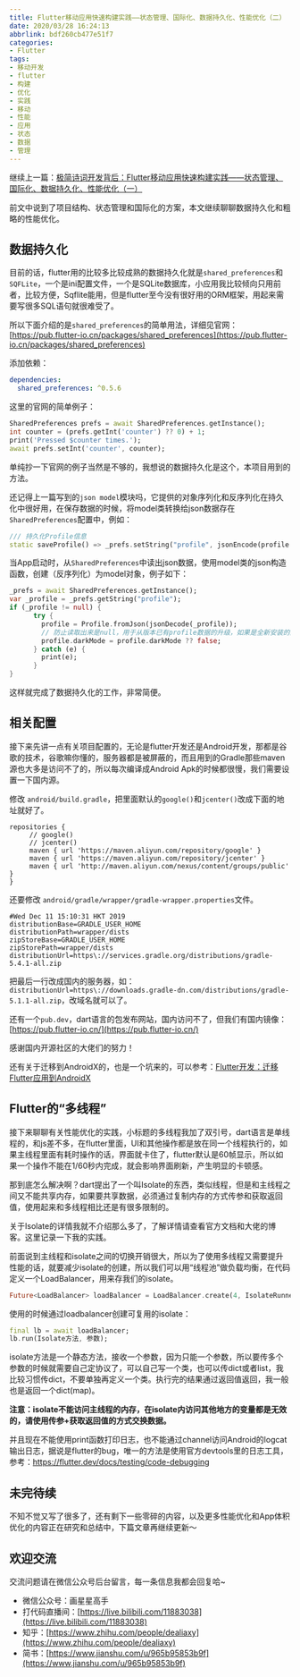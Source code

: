 ```yaml
---
title: Flutter移动应用快速构建实践——状态管理、国际化、数据持久化、性能优化（二）
date: 2020/03/28 16:24:13
abbrlink: bdf260cb477e51f7
categories:
- Flutter
tags:
- 移动开发
- flutter
- 构建
- 优化
- 实践
- 移动
- 性能
- 应用
- 状态
- 数据
- 管理
---
```

继续上一篇：[极简诗词开发背后：Flutter移动应用快速构建实践——状态管理、国际化、数据持久化、性能优化（一）](https://zhuanlan.zhihu.com/p/100235769)

前文中说到了项目结构、状态管理和国际化的方案，本文继续聊聊数据持久化和粗略的性能优化。

## 数据持久化
目前的话，flutter用的比较多比较成熟的数据持久化就是`shared_preferences`和`SQFLite`，一个是ini配置文件，一个是SQLite数据库，小应用我比较倾向只用前者，比较方便，Sqflite能用，但是flutter至今没有很好用的ORM框架，用起来需要写很多SQL语句就很难受了。

所以下面介绍的是`shared_preferences`的简单用法，详细见官网：[https://pub.flutter-io.cn/packages/shared_preferences](https://pub.flutter-io.cn/packages/shared_preferences)

添加依赖：
```yaml
dependencies:
  shared_preferences: ^0.5.6
```

这里的官网的简单例子：
```dart
SharedPreferences prefs = await SharedPreferences.getInstance();
int counter = (prefs.getInt('counter') ?? 0) + 1;
print('Pressed $counter times.');
await prefs.setInt('counter', counter);
```

单纯抄一下官网的例子当然是不够的，我想说的数据持久化是这个，本项目用到的方法。

还记得上一篇写到的`json model`模块吗，它提供的对象序列化和反序列化在持久化中很好用，在保存数据的时候，将model类转换给json数据存在`SharedPreferences`配置中，例如：

```dart
/// 持久化Profile信息
static saveProfile() => _prefs.setString("profile", jsonEncode(profile.toJson()));
```

当App启动时，从`SharedPreferences`中读出json数据，使用model类的json构造函数，创建（反序列化）为model对象，例子如下：

```dart
_prefs = await SharedPreferences.getInstance();
var _profile = _prefs.getString("profile");
if (_profile != null) {
      try {
        profile = Profile.fromJson(jsonDecode(_profile));
        // 防止读取出来是null，用于从版本已有profile数据的升级，如果是全新安装的没有这个问题
        profile.darkMode = profile.darkMode ?? false;
      } catch (e) {
        print(e);
      }
}
```

这样就完成了数据持久化的工作，非常简便。

## 相关配置

接下来先讲一点有关项目配置的，无论是flutter开发还是Android开发，那都是谷歌的技术，谷歌嘛你懂的，服务器都是被屏蔽的，而且用到的Gradle那些maven源也大多是访问不了的，所以每次编译成Android Apk的时候都很慢，我们需要设置一下国内源。

修改 `android/build.gradle`，把里面默认的`google()`和`jcenter()`改成下面的地址就好了。

```
repositories {
     // google()
     // jcenter()
     maven { url 'https://maven.aliyun.com/repository/google' }
     maven { url 'https://maven.aliyun.com/repository/jcenter' }
     maven { url 'http://maven.aliyun.com/nexus/content/groups/public' }
}
```

还要修改 `android/gradle/wrapper/gradle-wrapper.properties`文件。

```
#Wed Dec 11 15:10:31 HKT 2019
distributionBase=GRADLE_USER_HOME
distributionPath=wrapper/dists
zipStoreBase=GRADLE_USER_HOME
zipStorePath=wrapper/dists
distributionUrl=https\://services.gradle.org/distributions/gradle-5.4.1-all.zip
```

把最后一行改成国内的服务器，如：`distributionUrl=https\://downloads.gradle-dn.com/distributions/gradle-5.1.1-all.zip`，改域名就可以了。

还有一个`pub.dev`，dart语言的包发布网站，国内访问不了，但我们有国内镜像：[https://pub.flutter-io.cn/](https://pub.flutter-io.cn/)

感谢国内开源社区的大佬们的努力！

还有关于迁移到AndroidX的，也是一个坑来的，可以参考：[Flutter开发：迁移Flutter应用到AndroidX](https://www.jianshu.com/p/0de8fb1197fd)

## Flutter的“多线程”
接下来聊聊有关性能优化的实践，小标题的多线程我加了双引号，dart语言是单线程的，和js差不多，在flutter里面，UI和其他操作都是放在同一个线程执行的，如果主线程里面有耗时操作的话，界面就卡住了，flutter默认是60帧显示，所以如果一个操作不能在1/60秒内完成，就会影响界面刷新，产生明显的卡顿感。

那到底怎么解决啊？dart提出了一个叫Isolate的东西，类似线程，但是和主线程之间又不能共享内存，如果要共享数据，必须通过复制内存的方式传参和获取返回值，使用起来和多线程相比还是有很多限制的。

关于Isolate的详情我就不介绍那么多了，了解详情请查看官方文档和大佬的博客。这里记录一下我的实践。

前面说到主线程和isolate之间的切换开销很大，所以为了使用多线程又需要提升性能的话，就要减少isolate的创建，所以我们可以用“线程池”做负载均衡，在代码定义一个LoadBalancer，用来存我们的isolate。

```dart
Future<LoadBalancer> loadBalancer = LoadBalancer.create(4, IsolateRunner.spawn);
```

使用的时候通过loadbalancer创建可复用的isolate：
```dart
final lb = await loadBalancer;
lb.run(Isolate方法, 参数);
```

isolate方法是一个静态方法，接收一个参数，因为只能一个参数，所以要传多个参数的时候就需要自己定协议了，可以自己写一个类，也可以传dict或者list，我比较习惯传dict，不要单独再定义一个类。执行完的结果通过返回值返回，我一般也是返回一个dict(map)。

**注意：isolate不能访问主线程的内存，在isolate内访问其他地方的变量都是无效的，请使用传参+获取返回值的方式交换数据。**

并且现在不能使用print函数打印日志，也不能通过channel访问Android的logcat输出日志，据说是flutter的bug，唯一的方法是使用官方devtools里的日志工具，参考：https://flutter.dev/docs/testing/code-debugging

## 未完待续
不知不觉又写了很多了，还有剩下一些零碎的内容，以及更多性能优化和App体积优化的内容正在研究和总结中，下篇文章再继续更新～

## 欢迎交流
交流问题请在微信公众号后台留言，每一条信息我都会回复哈~
- 微信公众号：画星星高手
- 打代码直播间：[https://live.bilibili.com/11883038](https://live.bilibili.com/11883038)
- 知乎：[https://www.zhihu.com/people/dealiaxy](https://www.zhihu.com/people/dealiaxy)
- 简书：[https://www.jianshu.com/u/965b95853b9f](https://www.jianshu.com/u/965b95853b9f)
